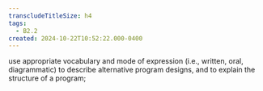 ```yaml
---
transcludeTitleSize: h4
tags:
  - B2.2
created: 2024-10-22T10:52:22.000-0400
---
```

use appropriate vocabulary and mode of expression (i.e., written, oral, diagrammatic) to describe alternative program designs, and to explain the structure of a program;